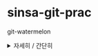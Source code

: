 # sinsa-git-prac
git-watermelon

<details>
<summary>자세히 / 간단히</summary>
<div markdown="1">

H<sub>2</sub> O - melon?

</div>
</details>
